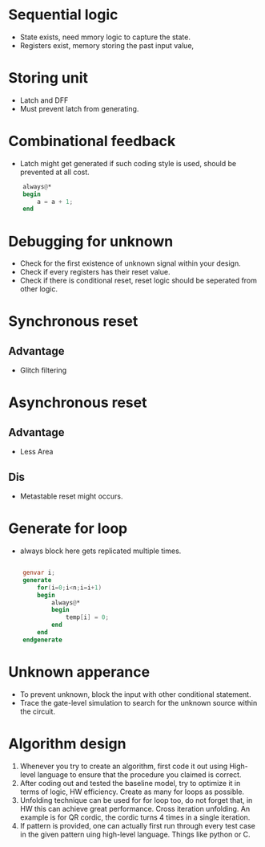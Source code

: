 # Sequential logic
- State exists, need mmory logic to capture the state.
- Registers exist, memory storing the past input value,

# Storing unit
- Latch and DFF
- Must prevent latch from generating.

# Combinational feedback
- Latch might get generated if such coding style is used, should be prevented at all cost.
```verilog
    always@*
    begin
        a = a + 1;
    end
```

# Debugging for unknown
- Check for the first existence of unknown signal within your design.
- Check if every registers has their reset value.
- Check if there is conditional reset, reset logic should be seperated from other logic.

# Synchronous reset
## Advantage
- Glitch filtering

# Asynchronous reset
## Advantage
- Less Area
## Dis
- Metastable reset might occurs.

# Generate for loop
- always block here gets replicated multiple times.
```verilog

    genvar i;
    generate
        for(i=0;i<n;i=i+1)
        begin
            always@*
            begin
                temp[i] = 0;
            end
        end
    endgenerate
```

# Unknown apperance
- To prevent unknown, block the input with other conditional statement.
- Trace the gate-level simulation to search for the unknown source within the circuit.

# Algorithm design
1. Whenever you try to create an algorithm, first code it out using High-level language to ensure that the procedure you claimed is correct.
2. After coding out and tested the baseline model, try to optimize it in terms of logic, HW efficiency. Create as many for loops as possible.
3. Unfolding technique can be used for for loop too, do not forget that, in HW this can achieve great performance. Cross iteration unfolding. An example is for QR cordic, the cordic turns 4 times in a single iteration.
4. If pattern is provided, one can actually first run through every test case in the given pattern uing high-level language. Things like python or C.
